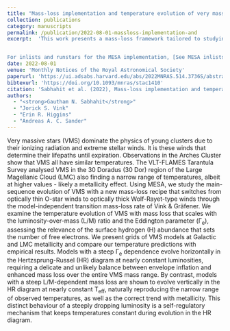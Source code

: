 ```yaml
---
title: "Mass-loss implementation and temperature evolution of very massive stars"
collection: publications
category: manuscripts
permalink: /publication/2022-08-01-massloss-implementation-and
excerpt:  'This work presents a mass-loss framework tailored to studying the evolution of very massive stars at Galactic and LMC-like metallicities. We apply the concept of a model-independent anchor point - the so-called transition mass-loss rate - in young massive clusters within these two galaxies, specifically the Arches cluster near the Galactic Center and the Tarantula Nebula in the LMC. The concept of the transition mass-loss rate is straightforward: it is an analytical expression derived from fundamental principles of wind hydrodynamics that predicts the mass-loss rate of stars in spectral morphological transition between O-type stars with absorption-dominated spectra to WNh-type Wolf–Rayet stars with hydrogen-rich, emission-dominated spectra. For these transitional “slash” stars, both the wind efficiency and wind optical depth are roughly unity. The key advantage of using the transition mass-loss rate is that it is far less model-dependent and more accurate than traditional mass-loss diagnostics based on underlying atmosphere models which are heavily plagued by clumping uncertainties and can suffer from uncertainties more than an order of magnitude.


For inlists and runstars for the MESA implementation, [See MESA inlists and runstars here](https://github.com/Apophis-1/VMS_Paper1)'
date: 2022-08-01
venue: 'Monthly Notices of the Royal Astronomical Society'
paperurl: 'https://ui.adsabs.harvard.edu/abs/2022MNRAS.514.3736S/abstract'
bibtexurl: 'https://doi.org/10.1093/mnras/stac1410'
citation: 'Sabhahit et al. (2022), Mass-loss implementation and temperature evolution of very massive stars, MNRAS'
authors:
  - "<strong>Gautham N. Sabhahit</strong>"
  - "Jorick S. Vink"
  - "Erin R. Higgins"
  - "Andreas A. C. Sander"
---
```

Very massive stars (VMS) dominate the physics of young clusters due to their ionizing radiation and extreme stellar winds. It is these winds that determine their lifepaths until expiration. Observations in the Arches Cluster show that VMS all have similar temperatures. The VLT-FLAMES Tarantula Survey analysed VMS in the 30 Doradus (30 Dor) region of the Large Magellanic Cloud (LMC) also finding a narrow range of temperatures, albeit at higher values - likely a metallicity effect. Using MESA, we study the main-sequence evolution of VMS with a new mass-loss recipe that switches from optically thin O-star winds to optically thick Wolf-Rayet-type winds through the model-independent transition mass-loss rate of Vink &amp; Gräfener. We examine the temperature evolution of VMS with mass loss that scales with the luminosity-over-mass (L/M) ratio and the Eddington parameter (Γ<SUB>e</SUB>), assessing the relevance of the surface hydrogen (H) abundance that sets the number of free electrons. We present grids of VMS models at Galactic and LMC metallicity and compare our temperature predictions with empirical results. Models with a steep Γ<SUB>e</SUB> dependence evolve horizontally in the Hertzsprung-Russel (HR) diagram at nearly constant luminosities, requiring a delicate and unlikely balance between envelope inflation and enhanced mass loss over the entire VMS mass range. By contrast, models with a steep L/M-dependent mass loss are shown to evolve vertically in the HR diagram at nearly constant T<SUB>eff</SUB>, naturally reproducing the narrow range of observed temperatures, as well as the correct trend with metallicity. This distinct behaviour of a steeply dropping luminosity is a self-regulatory mechanism that keeps temperatures constant during evolution in the HR diagram.
